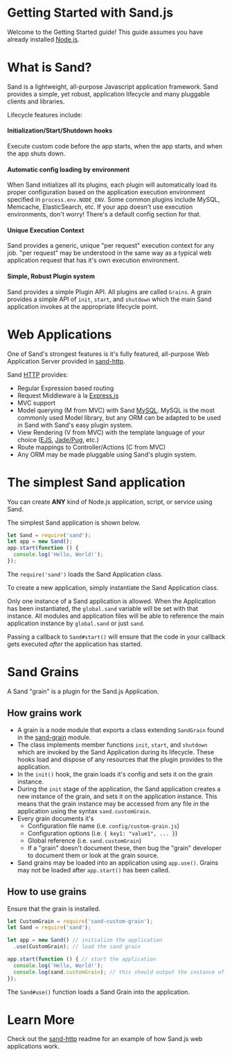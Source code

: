 # Getting Started with Sand.js

Welcome to the Getting Started guide! This guide assumes you have already installed [Node.js](https://nodejs.org).

# What is Sand?

Sand is a lightweight, all-purpose Javascript application framework. Sand provides a simple, yet robust, application lifecycle and many pluggable clients and libraries.

Lifecycle features include:

#### Initialization/Start/Shutdown hooks
Execute custom code before the app starts, when the app starts, and when the app shuts down.

#### Automatic config loading by environment
When Sand initializes all its plugins, each plugin will automatically load its proper configuration based on the application execution environment specified in `process.env.NODE_ENV`. Some common plugins include MySQL, Memcache, ElasticSearch, etc. If your app doesn't use execution environments, don't worry! There's a default config section for that.

#### Unique Execution Context
Sand provides a generic, unique "per request" execution context for any job. "per request" may be understood in the same way as a typical web application request that has it's own execution environment.

#### Simple, Robust Plugin system
Sand provides a simple Plugin API. All plugins are called `Grains`. A grain provides a simple API of `init`, `start`, and `shutdown` which the main Sand application invokes at the appropriate lifecycle point.

# Web Applications

One of Sand's strongest features is it's fully featured, all-purpose Web Application Server provided in [sand-http](https://github.com/SandJS/http).

Sand [HTTP](https://github.com/SandJS/http) provides:

- Regular Expression based routing
- Request Middleware à la [Express.js](http://expressjs.com/)
- MVC support
- Model querying (M from MVC) with Sand [MySQL](https://github.com/SandJS/mysql). MySQL is the most commonly used Model library, but any ORM can be adapted to be used in Sand with Sand's easy plugin system.
- View Rendering (V from MVC) with the template language of your choice ([EJS](https://github.com/tj/ejs), [Jade/Pug](http://jade-lang.com/), etc.)
- Route mappings to Controller/Actions (C from MVC)
- Any ORM may be made pluggable using Sand's plugin system. 

# The simplest Sand application

You can create **ANY** kind of Node.js application, script, or service using Sand.

The simplest Sand application is shown below.

```JavaScript
let Sand = require('sand');
let app = new Sand();
app.start(function () {
  console.log('Hello, World!');
});
```

The `require('sand')` loads the Sand Application class. 

To create a new application, simply instantiate the Sand Application class.

Only one instance of a Sand application is allowed. When the Application has been instantiated, the `global.sand` variable will be set with that instance. All modules and application files will be able to reference the main application instance by `global.sand` or just `sand`.

Passing a callback to `Sand#start()` will ensure that the code in your callback gets executed _after_ the application has started.

# Sand Grains

A Sand "grain" is a plugin for the Sand.js Application. 

## How grains work

- A grain is a node module that exports a class extending `SandGrain` found in the [sand-grain](https://github.com/pocketly/sand-grain) module. 
- The class implements member functions `init`, `start`, and `shutdown` which are invoked by the Sand Application during its lifecycle. These hooks load and dispose of any resources that the plugin provides to the application.
- In the `init()` hook, the grain loads it's config and sets it on the grain instance. 
- During the `init` stage of the application, the Sand application creates a new instance of the grain, and sets it on the application instance. This means that the grain instance may be accessed from any file in the application using the syntax `sand.customGrain`.
- Every grain documents it's 
	- Configuration file name (i.e. `config/custom-grain.js`)
	- Configuration options (i.e. `{ key1: "value1", ... }`)
	- Global reference (i.e. `sand.customGrain`)
	- If a "grain" doesn't document these, then bug the "grain" developer to document them or look at the grain source.
- Sand grains may be loaded into an application using `app.use()`. Grains may not be loaded after `app.start()` has been called.

## How to use grains

Ensure that the grain is installed.

```JavaScript
let CustomGrain = require('sand-custom-grain');
let Sand = require('sand');

let app = new Sand() // initialize the application
  .use(CustomGrain); // load the sand grain 

app.start(function () { // start the application
  console.log('Hello, World!');
  console.log(sand.customGrain); // this should output the instance of the sand grain
});
```

The `Sand#use()` function loads a Sand Grain into the application.

# Learn More

Check out the [sand-http](https://github.com/SandJS/http) readme for an example of how Sand.js web applications work.

